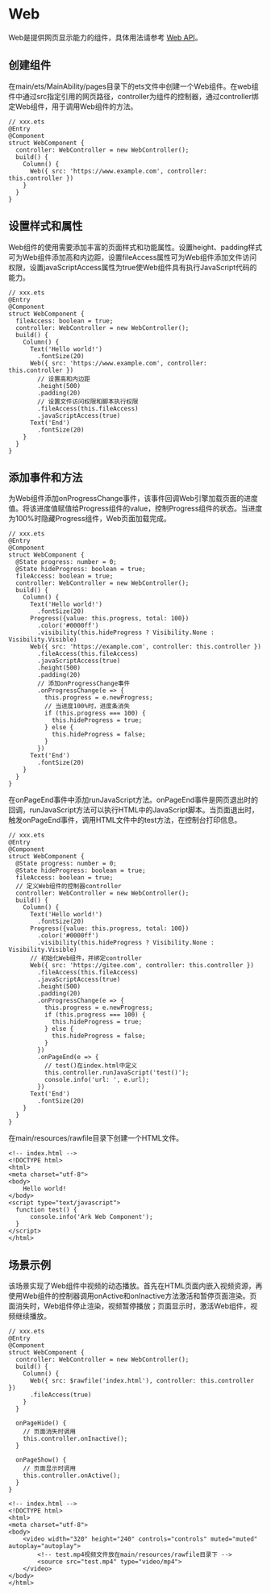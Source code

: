 # Web

Web是提供网页显示能力的组件，具体用法请参考 [Web API](../reference/arkui-ts/ts-media-components-web.md)。

## 创建组件

在main/ets/MainAbility/pages目录下的ets文件中创建一个Web组件。在web组件中通过src指定引用的网页路径，controller为组件的控制器，通过controller绑定Web组件，用于调用Web组件的方法。

  ```
  // xxx.ets
  @Entry
  @Component
  struct WebComponent {
    controller: WebController = new WebController();
    build() {
      Column() {
        Web({ src: 'https://www.example.com', controller: this.controller })
      }
    }
  }
  ```

## 设置样式和属性

Web组件的使用需要添加丰富的页面样式和功能属性。设置height、padding样式可为Web组件添加高和内边距，设置fileAccess属性可为Web组件添加文件访问权限，设置javaScriptAccess属性为true使Web组件具有执行JavaScript代码的能力。

```
// xxx.ets
@Entry
@Component
struct WebComponent {
  fileAccess: boolean = true;
  controller: WebController = new WebController();
  build() {
    Column() {
      Text('Hello world!')
        .fontSize(20)
      Web({ src: 'https://www.example.com', controller: this.controller })
        // 设置高和内边距
        .height(500)
        .padding(20)
        // 设置文件访问权限和脚本执行权限
        .fileAccess(this.fileAccess)
        .javaScriptAccess(true)
      Text('End')
        .fontSize(20)
    }
  }
}
```
## 添加事件和方法

为Web组件添加onProgressChange事件，该事件回调Web引擎加载页面的进度值。将该进度值赋值给Progress组件的value，控制Progress组件的状态。当进度为100%时隐藏Progress组件，Web页面加载完成。

```
// xxx.ets
@Entry
@Component
struct WebComponent {
  @State progress: number = 0;
  @State hideProgress: boolean = true;
  fileAccess: boolean = true;
  controller: WebController = new WebController();
  build() {
    Column() {
      Text('Hello world!')
        .fontSize(20)
      Progress({value: this.progress, total: 100})
        .color('#0000ff')
        .visibility(this.hideProgress ? Visibility.None : Visibility.Visible)
      Web({ src: 'https://example.com', controller: this.controller })
        .fileAccess(this.fileAccess)
        .javaScriptAccess(true)
        .height(500)
        .padding(20)
        // 添加onProgressChange事件
        .onProgressChange(e => {
          this.progress = e.newProgress;
          // 当进度100%时，进度条消失
          if (this.progress === 100) {
            this.hideProgress = true;
          } else {
            this.hideProgress = false;
          }
        })
      Text('End')
        .fontSize(20)
    }
  }
}
```
在onPageEnd事件中添加runJavaScript方法。onPageEnd事件是网页退出时的回调，runJavaScript方法可以执行HTML中的JavaScript脚本。当页面退出时，触发onPageEnd事件，调用HTML文件中的test方法，在控制台打印信息。

```
// xxx.ets
@Entry
@Component
struct WebComponent {
  @State progress: number = 0;
  @State hideProgress: boolean = true;
  fileAccess: boolean = true;
  // 定义Web组件的控制器controller
  controller: WebController = new WebController();
  build() {
    Column() {
      Text('Hello world!')
        .fontSize(20)
      Progress({value: this.progress, total: 100})
        .color('#0000ff')
        .visibility(this.hideProgress ? Visibility.None : Visibility.Visible)
      // 初始化Web组件，并绑定controller
      Web({ src: 'https://gitee.com', controller: this.controller })
        .fileAccess(this.fileAccess)
        .javaScriptAccess(true)
        .height(500)
        .padding(20)
        .onProgressChange(e => {
          this.progress = e.newProgress;
          if (this.progress === 100) {
            this.hideProgress = true;
          } else {
            this.hideProgress = false;
          }
        })
        .onPageEnd(e => {
          // test()在index.html中定义
          this.controller.runJavaScript('test()');
          console.info('url: ', e.url);
        })
      Text('End')
        .fontSize(20)
    }
  }
}
```

在main/resources/rawfile目录下创建一个HTML文件。

```
<!-- index.html -->
<!DOCTYPE html>
<html>
<meta charset="utf-8">
<body>
    Hello world!
</body>
<script type="text/javascript">
  function test() {
      console.info('Ark Web Component');
  }
</script>
</html>
```
## 场景示例

​该场景实现了Web组件中视频的动态播放。首先在HTML页面内嵌入视频资源，再使用Web组件的控制器调用onActive和onInactive方法激活和暂停页面渲染。页面消失时，Web组件停止渲染，视频暂停播放；页面显示时，激活Web组件，视频继续播放。

  ```
  // xxx.ets
  @Entry
  @Component
  struct WebComponent {
    controller: WebController = new WebController();
    build() {
      Column() {
        Web({ src: $rawfile('index.html'), controller: this.controller })
        .fileAccess(true)
      }
    }

    onPageHide() {
      // 页面消失时调用
      this.controller.onInactive();
    }

    onPageShow() {
      // 页面显示时调用
      this.controller.onActive();
    }
  }
  ```

  ```
  <!-- index.html -->
  <!DOCTYPE html>
  <html>
  <meta charset="utf-8">
  <body>
      <video width="320" height="240" controls="controls" muted="muted" autoplay="autoplay">
          <!-- test.mp4视频文件放在main/resources/rawfile目录下 -->
          <source src="test.mp4" type="video/mp4">
      </video>
  </body>
  </html>
  ```
